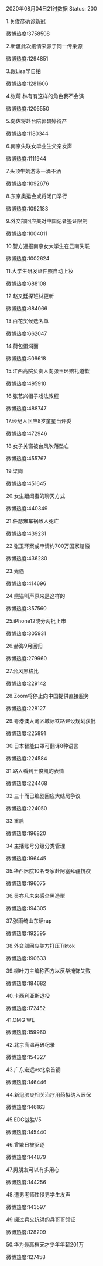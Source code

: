 2020年08月04日21时数据
Status: 200

1.关俊彦确诊新冠

微博热度:3758508

2.新疆此次疫情来源于同一传染源

微博热度:1294851

3.跟Lisa学自拍

微博热度:1281606

4.张萌 林有有这样的角色我不会演

微博热度:1206550

5.向佐将赴台陪郭碧婷待产

微博热度:1180344

6.南京失联女毕业生父亲发声

微博热度:1111944

7.头顶牛奶游泳一滴不洒

微博热度:1092676

8.东京奥运会或将闭门举行

微博热度:1092183

9.外交部回应美对中国记者签证限制

微博热度:1004011

10.警方通报南京女大学生在云南失联

微博热度:1002624

11.大学生研发证件照自动上妆

微博热度:688108

12.赵又廷探班林更新

微博热度:684066

13.百花奖候选名单

微博热度:662047

14.荷包蛋焖面

微博热度:509618

15.江西高院负责人向张玉环赔礼道歉

微博热度:495910

16.张艺兴帽子戏法教程

微博热度:488747

17.经纪人回应8岁童星当评委

微博热度:472946

18.女子关窗被台风吹落坠亡

微博热度:455767

19.梁岗

微博热度:451645

20.女生跟闺蜜的聊天方式

微博热度:440349

21.任瑟雍车祸致人死亡

微博热度:439231

22.张玉环案或申请约700万国家赔偿

微博热度:436280

23.光遇

微博热度:414696

24.熊猫叫声原来是这样的

微博热度:357560

25.iPhone12或分两批上市

微博热度:305931

26.赫海9月回归

微博热度:279960

27.台风黑格比

微博热度:229142

28.Zoom将停止向中国提供直接服务

微博热度:228127

29.粤港澳大湾区城际铁路建设规划获批

微博热度:225891

30.日本智能口罩可翻译8种语言

微博热度:224584

31.路人看到王俊凯的表情

微博热度:224468

32.三十而已编剧回应大结局争议

微博热度:224050

33.重启

微博热度:196820

34.主播账号分级分类管理

微博热度:196445

35.华西医院10名专家赴阿塞拜疆抗疫

微博热度:196075

36.吴亦凡未来感全黑造型

微博热度:194305

37.张雨绮山东话rap

微博热度:192595

38.外交部回应美方打压Tiktok

微博热度:190633

39.柳叶刀主编称西方以反华掩饰失败

微博热度:184682

40.卡西利亚斯退役

微博热度:172452

41.OMG WE

微博热度:159960

42.北京高温再破纪录

微博热度:154327

43.广东宏远vs北京首钢

微博热度:146446

44.新冠肺炎相关治疗用药拟纳入医保

微博热度:146163

45.EDG战胜V5

微博热度:145440

46.曾繁日被驱逐

微博热度:144879

47.男朋友可以有多用心

微博热度:144256

48.遭男老师性侵男学生发声

微博热度:143597

49.阅过兵又抗洪的兵哥哥领证

微博热度:128209

50.华为最高档天才少年年薪201万

微博热度:127458

